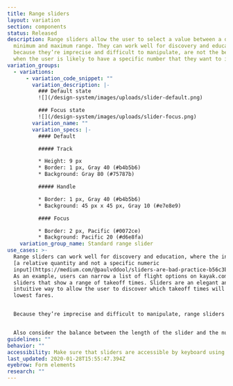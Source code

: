 ```yaml
---
title: Range sliders
layout: variation
section: components
status: Released
description: Range sliders allow the user to select a value between a defined
  minimum and maximum range. They can work well for discovery and education, but
  because they’re imprecise and difficult to manipulate, are not the best choice
  when the user is likely to have a specific number that they want to input.
variation_groups:
  - variations:
      - variation_code_snippet: ""
        variation_description: |-
          ### Default state
          ![](/design-system/images/uploads/slider-default.png)

          ### Focus state
          ![](/design-system/images/uploads/slider-focus.png)
        variation_name: ""
        variation_specs: |-
          #### Default

          ##### Track

          * Height: 9 px
          * Border: 1 px, Gray 40 (#b4b5b6)
          * Background: Gray 80 (#75787b)

          ##### Handle

          * Border: 1 px, Gray 40 (#b4b5b6)
          * Background: 45 px x 45 px, Gray 10 (#e7e8e9)

          #### Focus

          * Border: 2 px, Pacific (#0072ce)
          * Background: Pacific 20 (#d6e8fa)
    variation_group_name: Standard range slider
use_cases: >-
  Range sliders can work well for discovery and education, where the inputs are
  [a relative quantity and not a specific numeric
  input](https://medium.com/@paulvddool/sliders-are-bad-practice-b56c3b7a6e19).
  As an example, users can narrow a list of flight options on kayak.com with
  sliders that show a range of takeoff times. Sliders are an elegant and
  intuitive way to allow the user to discover which takeoff times will yield the
  lowest fares.


  Because they’re imprecise and difficult to manipulate, range sliders are not a good choice when the user is likely to have a specific number that they want to input. If you choose to implement a slider in this latter case, consider adding steppers or an input box as an alternative means of entering the same data.


  Also consider the balance between the length of the slider and the number of data points it covers (the range, as well as how discrete the points are). The more points to choose from, the harder it is for the user to target a specific number.
guidelines: ""
behavior: ""
accessibility: Make sure that sliders are accessible by keyboard using the arrow keys.
last_updated: 2020-01-28T15:55:47.394Z
eyebrow: Form elements
research: ""
---
```

